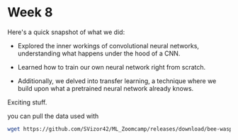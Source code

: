# Week 8
Here's a quick snapshot of what we did:

- Explored the inner workings of convolutional neural networks, understanding what happens under the hood of a CNN.

- Learned how to train our own neural network right from scratch.

- Additionally, we delved into transfer learning, a technique where we build upon what a pretrained neural network already knows.

Exciting stuff.


you can pull the data used with
```bash
wget https://github.com/SVizor42/ML_Zoomcamp/releases/download/bee-wasp-data/data.zip
```
